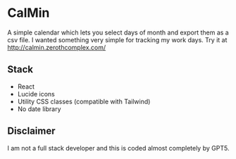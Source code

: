 # CalMin

A simple calendar which lets you select days of month and export them as a csv file. I wanted something very simple for tracking my work days.
Try it at http://calmin.zerothcomplex.com/

## Stack
- React
- Lucide icons
- Utility CSS classes (compatible with Tailwind)
- No date library

## Disclaimer 

I am not a full stack developer and this is coded almost completely by GPT5.

